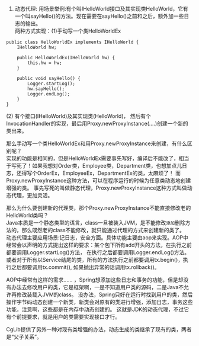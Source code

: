 1. 动态代理:
用场景举例:有个叫IHelloWorld接口及其实现类HelloWorld，它有一个叫sayHello()的方法。现在需要在sayHello()之前和之后，额外加一些日志的输出。  
两种方式实现：(1)手动写一个类HelloWorldEx
```
public class HelloWorldEx implements IHelloWorld {
    IHelloWorld hw;

    public HelloWorldEx(IHelloWorld hw) {
        this.hw = hw;
    }

    public void sayHello() {
        Logger.startLog();
        hw.sayHello();
        Logger.endLog();
    }
}
```
(2) 有个接口(IHelloWorld)及其实现类(HelloWorld)， 然后有个InvocationHandler的实现，最后用Proxy.newProxyInstance(....)创建一个新的类出来。  

那么手动写一个类HelloWorldEx和用Proxy.newProxyInstance来创建，有什么区别呢？  
实现的功能是相同的，但是HelloWorldEx需要事先写好，编译后不能改了，相当于写死了！如果我想对Order类，Employee类，Department类，也想加点儿日志，还得写个OrderEx，EmployeeEx，DepartmentEx的类，太麻烦了！
而Proxy.newProxyInstance这种方法，可以在程序运行的时候为任意类动态地创建增强的类。
事先写死的叫做静态代理，Proxy.newProxyInstance这种方式叫做动态代理，更加灵活。  

那么为什么要创建新的代理类，那个Proxy.newProxyInstance不能直接修改老的HelloWorld类吗？  
Java本质是一个静态类型的语言，class一旦被装入JVM，是不能修改`添加`删除方法的，那么既然老的class不能修改，就只能通过代理的方式来创建新的类了。  
动态代理主要应用场景:记日志，安全方面。具体功能主要由aop来实现。AOP中经常会以声明的方式提出这样的要求：某个包下所有add开头的方法，在执行之前都要调用Logger.startLog()方法，
在执行之后都要调用Logger.endLog()方法。或者对于所有以Service结尾的类，所有的方法执行之前都要调用tx.begin()，执行之后都要调用tx.commit(), 如果抛出异常的话调用tx.rollback()。  

AOP中经常有这样的需求......  ，Spring想添加这些日志和事务的功能，但是却没有办法去修改用户的类，它是框架啊，一是不知道用户类的源码，二是Java不允许再修改装载入JVM的class。
没办法，Spring只好在运行时找到用户的类，然后操作字节码动态创建一个新类，新类会对原有的类进行增强，添加日志，事务这些功能，注意啊，这些都是在内存中动态创建的。
这就是JDK的动态代理，不过它有个前提要求，就是用户的类需要实现接口才行。  

CgLib提供了另外一种对现有类增强的办法，动态生成的类继承了现有的类，两者是“父子关系”。  